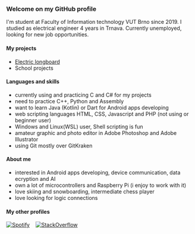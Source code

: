 ### Welcome on my GitHub profile
I'm student at Faculty of Information technology VUT Brno since 2019. 
I studied as electrical engineer 4 years in Trnava.
Currently unemployed, looking for new job opportunities.

#### My projects
- [Electric longboard](https://github.com/GargiMan/GlBoard)
- School projects

#### Languages and skills
- currently using and practicing C and C# for my projects
- need to practice C++, Python and Assembly
- want to learn Java (Kotlin) or Dart for Android apps developing
- web scripting languages HTML, CSS, Javascript and PHP (not using or beginner user) 
- Windows and Linux(WSL) user, Shell scripting is fun
- amateur graphic and photo editor in Adobe Photoshop and Adobe Illustrator
- using Git mostly over GitKraken 

#### About me
- interested in Android apps developing, device communication, data ecryption and AI
- own a lot of microcontrollers and Raspberry Pi (i enjoy to work with it)
- love skiing and snowboarding, intermediate chess player
- love looking for logic connections 


#### My other profiles 
[![Spotify](https://i.imgur.com/uBPKi5M.png)](https://open.spotify.com/user/11164276680?si=pVyuQP1OS7G6_dUOetpX_g)‏‏‎ ‎ ‏‏‎ ‎  [![StackOverflow](https://i.imgur.com/q3r5gXX.png)](https://stackoverflow.com/users/13996140/gargiman?tab=profile)
